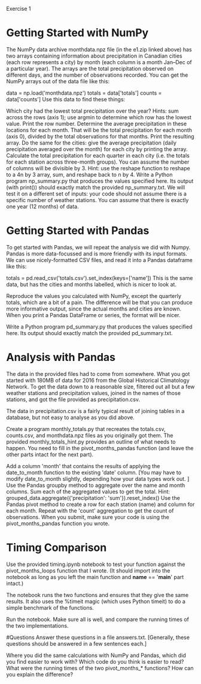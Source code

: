 Exercise 1

# Getting Started with NumPy

The NumPy data archive monthdata.npz file (in the e1.zip linked above) has two arrays containing information about precipitation in Canadian cities (each row represents a city) by month (each column is a month Jan–Dec of a particular year). The arrays are the total precipitation observed on different days, and the number of observations recorded. You can get the NumPy arrays out of the data file like this:

data = np.load('monthdata.npz')
totals = data['totals']
counts = data['counts']
Use this data to find these things:

Which city had the lowest total precipitation over the year? Hints: sum across the rows (axis 1); use argmin to determine which row has the lowest value. Print the row number.
Determine the average precipitation in these locations for each month. That will be the total precipitation for each month (axis 0), divided by the total observations for that months. Print the resulting array.
Do the same for the cities: give the average precipitation (daily precipitation averaged over the month) for each city by printing the array.
Calculate the total precipitation for each quarter in each city (i.e. the totals for each station across three-month groups). You can assume the number of columns will be divisible by 3. Hint: use the reshape function to reshape to a 4n by 3 array, sum, and reshape back to n by 4.
Write a Python program np_summary.py that produces the values specified here. Its output (with print()) should exactly match the provided np_summary.txt. We will test it on a different set of inputs: your code should not assume there is a specific number of weather stations. You can assume that there is exactly one year (12 months) of data.

# Getting Started with Pandas
To get started with Pandas, we will repeat the analysis we did with Numpy. Pandas is more data-focussed and is more friendly with its input formats. We can use nicely-formatted CSV files, and read it into a Pandas dataframe like this:

totals = pd.read_csv('totals.csv').set_index(keys=['name'])
This is the same data, but has the cities and months labelled, which is nicer to look at.

Reproduce the values you calculated with NumPy, except the quarterly totals, which are a bit of a pain. The difference will be that you can produce more informative output, since the actual months and cities are known. When you print a Pandas DataFrame or series, the format will be nicer.

Write a Python program pd_summary.py that produces the values specified here. Its output should exactly match the provided pd_summary.txt.

# Analysis with Pandas
The data in the provided files had to come from somewhere. What you got started with 180MB of data for 2016 from the Global Historical Climatology Network. To get the data down to a reasonable size, filtered out all but a few weather stations and precipitation values, joined in the names of those stations, and got the file provided as precipitation.csv.

The data in precipitation.csv is a fairly typical result of joining tables in a database, but not easy to analyse as you did above.

Create a program monthly_totals.py that recreates the totals.csv, counts.csv, and monthdata.npz files as you originally got them. The provided monthly_totals_hint.py provides an outline of what needs to happen. You need to fill in the pivot_months_pandas function (and leave the other parts intact for the next part).

Add a column 'month' that contains the results of applying the date_to_month function to the existing 'date' column. [You may have to modify date_to_month slightly, depending how your data types work out. ]
Use the Pandas groupby method to aggregate over the name and month columns. Sum each of the aggregated values to get the total. Hint: grouped_data.aggregate({'precipitation': 'sum'}).reset_index()
Use the Pandas pivot method to create a row for each station (name) and column for each month.
Repeat with the 'count' aggregation to get the count of observations.
When you submit, make sure your code is using the pivot_months_pandas function you wrote.

# Timing Comparison
Use the provided timing.ipynb notebook to test your function against the pivot_months_loops function that I wrote. (It should import into the notebook as long as you left the main function and __name__ == '__main__' part intact.)

The notebook runs the two functions and ensures that they give the same results. It also uses the %timeit magic (which uses Python timeit) to do a simple benchmark of the functions.

Run the notebook. Make sure all is well, and compare the running times of the two implementations.

#Questions
Answer these questions in a file answers.txt. [Generally, these questions should be answered in a few sentences each.]

Where you did the same calculations with NumPy and Pandas, which did you find easier to work with? Which code do you think is easier to read?
What were the running times of the two pivot_months_* functions? How can you explain the difference?
